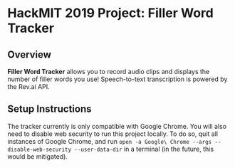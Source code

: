 # HackMIT 2019 Project: Filler Word Tracker

## Overview
**Filler Word Tracker** allows you to record audio clips and displays the number of filler words you use! Speech-to-text transcription is powered by the Rev.ai API.

## Setup Instructions
The tracker currently is only compatible with Google Chrome. You will also need to disable web security to run this project locally. To do so, quit all instances of Google Chrome, and run `open -a Google\ Chrome --args --disable-web-security --user-data-dir` in a terminal (in the future, this would be mitigated).